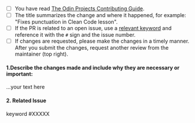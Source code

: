 <!--
Thank you for taking the time to contribute to The Odin Project. In order to get PRs closed in a reasonable amount of time, we request that you include a baseline of information about the changes you are proposing. Please complete each applicable checkbox and answer the following triage questions:
-->

 - [ ] You have read [The Odin Projects Contributing Guide](https://github.com/TheOdinProject/curriculum/blob/main/CONTRIBUTING.md).
 - [ ] The title summarizes the change and where it happened, for example: "Fixes punctuation in Clean Code lesson".
 - [ ] If the PR is related to an open issue, use a [relevant keyword](https://docs.github.com/en/github/writing-on-github/working-with-advanced-formatting/using-keywords-in-issues-and-pull-requests) and reference it with the `#` sign and the issue number.
- [ ] If changes are requested, please make the changes in a timely manner. After you submit the changes, request another review from the maintainer (top right).

#### 1.Describe the changes made and include why they are necessary or important:

...your text here

#### 2. Related Issue

keyword #XXXXX
